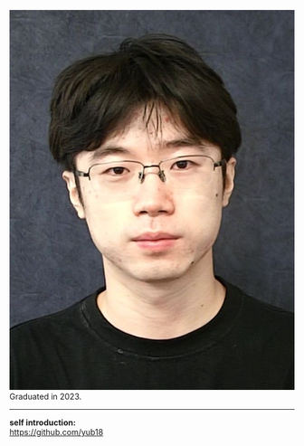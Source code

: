 ![Yu Bo](https://raw.githubusercontent.com/houlresearch/Tests/main/yubo.jpg)  
Graduated in 2023.  
***
**self introduction:**  
<https://github.com/yub18>
